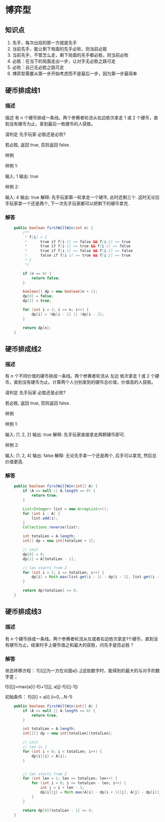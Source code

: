 # 博弈型
## 知识点
1. 先手，每次出招的那一方就是先手
2. 当前先手，能让剩下局面的先手必败，则当前必胜
3. 当前先手，不管怎么走，剩下局面的先手都必胜，则当前必败
4. 必胜：在当下的局面走出一步，让对手无必胜之路可走
5. 必败：自己无必胜之路可走
6. 博弈型需要从第一步开始考虑而不是最后一步，因为第一步最简单

## 硬币排成线1
### 描述
描述
有 n 个硬币排成一条线。两个参赛者轮流从右边依次拿走 1 或 2 个硬币，直到没有硬币为止。拿到最后一枚硬币的人获胜。

请判定 先手玩家 必胜还是必败?

若必胜, 返回 true, 否则返回 false.

样例

样例 1:

输入: 1
输出: true

样例 2:

输入: 4
输出: true
解释: 
先手玩家第一轮拿走一个硬币, 此时还剩三个.
这时无论后手玩家拿一个还是两个, 下一次先手玩家都可以把剩下的硬币拿完.
### 解答
```java
    public boolean firstWillWin(int n) {
        /**
         * f[i] = {
         *      true if f[i-1] == false && f[i-2] == true
         *      true if f[i-1] == true && f[i-2] == false
         *      true if f[i-1] == false && f[i-2] == false
         *      false if f[i-1] == true && f[i-2] == true
         * }
         */

        if (n == 0) {
            return false;
        }

        boolean[] dp = new boolean[n + 1];
        dp[0] = false;
        dp[1] = true;

        for (int i = 2; i <= n; i++) {
            dp[i] = !dp[i - 1] || !dp[i - 2];
        }

        return dp[n];
    }
```

## 硬币排成线2
### 描述
有 n 个不同价值的硬币排成一条线。两个参赛者轮流从 左边 依次拿走 1 或 2 个硬币，直到没有硬币为止。计算两个人分别拿到的硬币总价值，价值高的人获胜。

请判定 先手玩家 必胜还是必败?

若必胜, 返回 true, 否则返回 false.

样例

样例 1:

输入: [1, 2, 2]
输出: true
解释: 先手玩家直接拿走两颗硬币即可.

样例 2:

输入: [1, 2, 4]
输出: false
解释: 无论先手拿一个还是两个, 后手可以拿完, 然后总价值更高.
### 解答
```java
    public boolean firstWillWin(int[] A) {
        if (A == null || A.length == 0) {
            return true;
        }

        List<Integer> list = new ArrayList<>();
        for (int i : A) {
            list.add(i);
        }
        Collections.reverse(list);

        int totalLen = A.length;
        int[] dp = new int[totalLen + 1];

        // init
        dp[0] = 0;
        dp[1] = A[totalLen - 1];

        // len starts from 2
        for (int i = 2; i <= totalLen; i++) {
            dp[i] = Math.max(list.get(i - 1) - dp[i - 1], list.get(i - 1) + list.get(i - 2) - dp[i - 2]);
        }

        return dp[totalLen] >= 0;
    }
```

## 硬币排成线3
### 描述
有 n 个硬币排成一条线。两个参赛者轮流从左或者右边依次拿走1个硬币，直到没有硬币为止。结束时手上硬币值之和最大的获胜，问先手是否必胜？
### 解答
状态转移方程：
f[i][j]为一方在对面a[i..j]这些数字时，能得到的最大的与对手的数字差；

f[i][j]=max(a[i]-f[i+1][j], a[j]-f[i][j-1])

初始条件：
f[i][i] = a[i] (i=0,...N-1)

```java
    public boolean firstWillWin(int[] A) {
        if (A == null || A.length == 0) {
            return true;
        }

        int totalLen = A.length;
        int[][] dp = new int[totalLen][totalLen];

        // init
        // len is 1
        for (int i = 0; i < totalLen; i++) {
            dp[i][i] = A[i];
        }


        // len starts from 2
        for (int len = 2; len <= totalLen; len++) {
            for (int i = 0; i <= totalLen - len; i++) {
                int j = i + len - 1;
                dp[i][j] = Math.max(A[i] - dp[i + 1][j], A[j] - dp[i][j - 1]);
            }
        }

        return dp[0][totalLen - 1] >= 0;
    }
```
